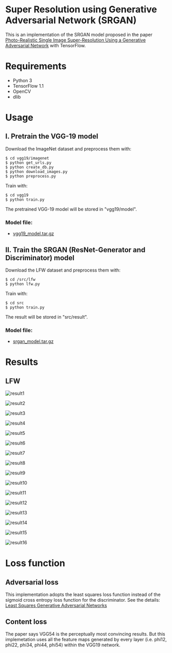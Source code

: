 # Super Resolution using Generative Adversarial Network (SRGAN)

This is an implementation of the SRGAN model proposed in the paper
[Photo-Realistic Single Image Super-Resolution Using a Generative Adversarial Network](
https://arxiv.org/abs/1609.04802)
with TensorFlow.

# Requirements

- Python 3
- TensorFlow 1.1
- OpenCV
- dlib

# Usage

## I. Pretrain the VGG-19 model

Download the ImageNet dataset and preprocess them with:

```
$ cd vgg19/imagenet
$ python get_urls.py
$ python create_db.py
$ python download_images.py
$ python preprocess.py
```

Train with:

```
$ cd vgg19
$ python train.py
```

The pretrained VGG-19 model will be stored in "vgg19/model".


### Model file:
- [vgg19_model.tar.gz](https://drive.google.com/open?id=0B-s6ok7B0V9vcXNfSzdjZ0lCc0k)


## II. Train the SRGAN (ResNet-Generator and Discriminator) model

Download the LFW dataset and preprocess them with:

```
$ cd /src/lfw
$ python lfw.py
```

Train with:

```
$ cd src
$ python train.py
```

The result will be stored in "src/result".

### Model file:
- [srgan_model.tar.gz](https://drive.google.com/open?id=0B-s6ok7B0V9vbEtYQzA1Ylphb2c)

# Results

## LFW

![result1](results/000000001.jpg)

![result2](results/000000002.jpg)

![result3](results/000000003.jpg)

![result4](results/000000004.jpg)

![result5](results/000000005.jpg)

![result6](results/000000006.jpg)

![result7](results/000000007.jpg)

![result8](results/000000008.jpg)

![result9](results/000000009.jpg)

![result10](results/000000010.jpg)

![result11](results/000000011.jpg)

![result12](results/000000012.jpg)

![result13](results/000000013.jpg)

![result14](results/000000014.jpg)

![result15](results/000000015.jpg)

![result16](results/000000016.jpg)


# Loss function

## Adversarial loss 

This implementation adopts the least squares loss function instead 
of the sigmoid cross entropy loss function for the discriminator.
See the details: [Least Squares Generative Adversarial Networks](
https://arxiv.org/abs/1611.04076)

## Content loss

The paper says VGG54 is the perceptually most convincing results.
But this implemetation uses all the feature maps generated by every layer
(i.e. phi12, phi22, phi34, phi44, phi54) within the VGG19 network.

